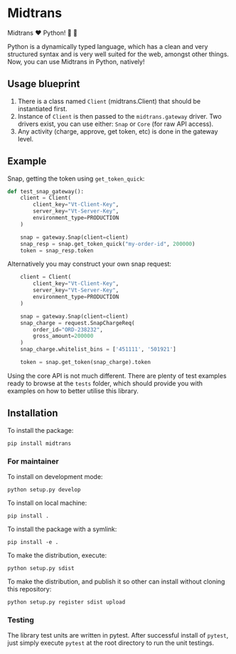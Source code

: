 # Midtrans

Midtrans :heart: Python! :snake: :tada:

Python is a dynamically typed language, which has a clean and very
structured syntax and is very well suited for the web, amongst other things.
Now, you can use Midtrans in Python, natively!

## Usage blueprint

1. There is a class named `Client` (midtrans.Client) that should be instantiated first.
2. Instance of `Client` is then passed to the `midtrans.gateway` driver. Two drivers exist,
   you can use either: `Snap` or `Core` (for raw API access).
3. Any activity (charge, approve, get token, etc) is done in the gateway level.

## Example

Snap, getting the token using `get_token_quick`:

```python
def test_snap_gateway():
    client = Client(
        client_key="Vt-Client-Key",
        server_key="Vt-Server-Key",
        environment_type=PRODUCTION
    )

    snap = gateway.Snap(client=client)
    snap_resp = snap.get_token_quick("my-order-id", 200000)
    token = snap_resp.token
```

Alternatively you may construct your own snap request:

```python
    client = Client(
        client_key="Vt-Client-Key",
        server_key="Vt-Server-Key",
        environment_type=PRODUCTION
    )

    snap = gateway.Snap(client=client)
    snap_charge = request.SnapChargeReq(
        order_id="ORD-238232",
        gross_amount=200000
    )
    snap_charge.whitelist_bins = ['451111', '501921']

    token = snap.get_token(snap_charge).token
```

Using the core API is not much different. There are plenty of test examples
ready to browse at the `tests` folder, which should provide you
with examples on how to better utilise this library.

## Installation

To install the package:

```
pip install midtrans
```

### For maintainer

To install on development mode:

```
python setup.py develop
```

To install on local machine:

```
pip install .
```

To install the package with a symlink:

```
pip install -e .
```

To make the distribution, execute:

```
python setup.py sdist
```

To make the distribution, and publish it so other can install without cloning this repository:

```
python setup.py register sdist upload
```

### Testing

The library test units are written in pytest. After successful install of
`pytest`, just simply execute `pytest` at the root directory to run
the unit testings.